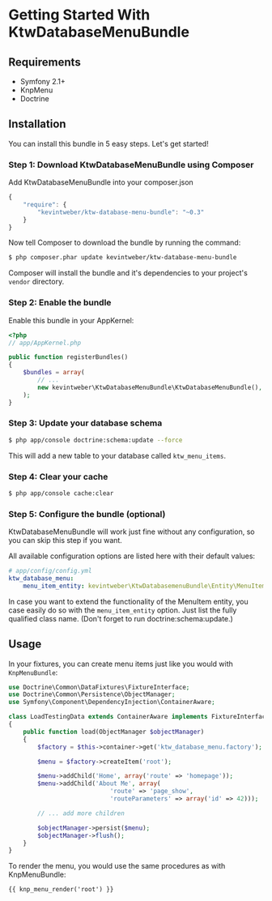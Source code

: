 Getting Started With KtwDatabaseMenuBundle
==========================================

## Requirements

* Symfony 2.1+
* KnpMenu
* Doctrine

## Installation

You can install this bundle in 5 easy steps.  Let's get started!

### Step 1: Download KtwDatabaseMenuBundle using Composer

Add KtwDatabaseMenuBundle into your composer.json

``` js
{
    "require": {
        "kevintweber/ktw-database-menu-bundle": "~0.3"
    }
}
```

Now tell Composer to download the bundle by running the command:

``` bash
$ php composer.phar update kevintweber/ktw-database-menu-bundle
```

Composer will install the bundle and it's dependencies to your project's
`vendor` directory.

### Step 2: Enable the bundle

Enable this bundle in your AppKernel:

``` php
<?php
// app/AppKernel.php

public function registerBundles()
{
    $bundles = array(
        // ...
        new kevintweber\KtwDatabaseMenuBundle\KtwDatabaseMenuBundle(),
    );
}
```

### Step 3: Update your database schema

``` bash
$ php app/console doctrine:schema:update --force
```

This will add a new table to your database called `ktw_menu_items`.

### Step 4: Clear your cache

``` bash
$ php app/console cache:clear
```

### Step 5: Configure the bundle (optional)

KtwDatabaseMenuBundle will work just fine without any configuration, so
you can skip this step if you want.

All available configuration options are listed here with their default values:

``` yaml
# app/config/config.yml
ktw_database_menu:
    menu_item_entity: kevintweber\KtwDatabasemenuBundle\Entity\MenuItem
```

In case you want to extend the functionality of the MenuItem entity, you
case easily do so with the `menu_item_entity` option.  Just list the
fully qualified class name.  (Don't forget to run doctrine:schema:update.)

## Usage

In your fixtures, you can create menu items just like you would with
`KnpMenuBundle`:

```php
use Doctrine\Common\DataFixtures\FixtureInterface;
use Doctrine\Common\Persistence\ObjectManager;
use Symfony\Component\DependencyInjection\ContainerAware;

class LoadTestingData extends ContainerAware implements FixtureInterface
{
    public function load(ObjectManager $objectManager)
    {
        $factory = $this->container->get('ktw_database_menu.factory');

        $menu = $factory->createItem('root');

        $menu->addChild('Home', array('route' => 'homepage'));
        $menu->addChild('About Me', array(
                            'route' => 'page_show',
                            'routeParameters' => array('id' => 42)));

        // ... add more children

        $objectManager->persist($menu);
        $objectManager->flush();
    }
}
```

To render the menu, you would use the same procedures as with KnpMenuBundle:

```jinja
{{ knp_menu_render('root') }}
```
